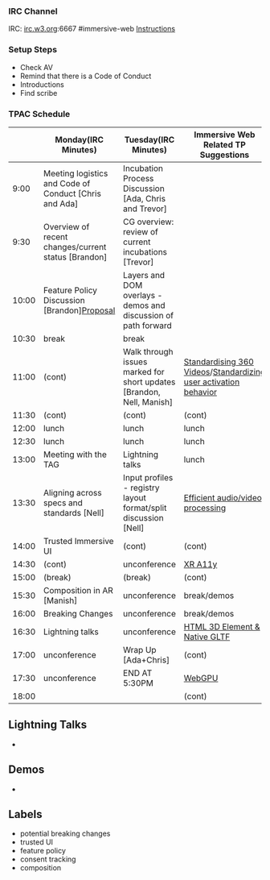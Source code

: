 ### IRC Channel

IRC: [irc.w3.org](http://irc.w3.org/):6667 #immersive-web [Instructions](https://github.com/immersive-web/administrivia/blob/master/IRC.md)

### Setup Steps

- Check AV
- Remind that there is a Code of Conduct
- Introductions
- Find scribe

### TPAC Schedule

<table>
<thead><tr><th>
<th>Monday(IRC Minutes)
<th>Tuesday(IRC Minutes)
<th>Immersive Web Related TP Suggestions
<th>Thursday
<th>Friday
</tr></thead><tbody>
 <tr><td>9:00<td>Meeting logistics and Code of Conduct [Chris and Ada]<td>Incubation Process Discussion [Ada, Chris and Trevor]<td><td><td>APA Conversation, Open XR Discussions</tr>
 <tr><td>9:30<td>Overview of recent changes/current status [Brandon]<td>CG overview: review of current incubations [Trevor]<td><td><td>(cont)</tr>
 <tr><td>10:00<td>Feature Policy Discussion [Brandon]<a href="https://docs.google.com/document/d/1RZTL69JsTxoJUyXNnu_2v0PPILqrDpYW3ZxDjMAqQ-M/edit#heading=h.qlpukl2oy1tq">Proposal</a><td>Layers and DOM overlays - demos and discussion of path forward<td><td><td>(cont)</tr>
 <tr><td>10:30<td>break<td>break<td><td><td></tr>
 <tr><td>11:00<td>(cont)<td>Walk through issues marked for short updates [Brandon, Nell, Manish]<td><a href="https://w3c.github.io/tpac-breakouts/sessions.html#360video">Standardising 360 Videos</a>/<a href="https://w3c.github.io/tpac-breakouts/sessions.html#user-activation">Standardizing user activation behavior </a><td>APA Conversation, Applicability of AOM[1] to XR<td>APA Joint Meeeting with TAG</tr>
 <tr><td>11:30<td>(cont)<td>(cont)<td>(cont)<td><td></tr>
 <tr><td>12:00<td>lunch<td>lunch<td>lunch<td><td></tr>
 <tr><td>12:30<td>lunch<td>lunch<td>lunch<td><td></tr>
 <tr><td>13:00<td>Meeting with the TAG<td>Lightning talks<td>lunch<td><td></tr>
 <tr><td>13:30<td>Aligning across specs and standards [Nell]<td>Input profiles - registry layout format/split discussion [Nell]<td><a href="https://w3c.github.io/tpac-breakouts/sessions.html#mediaprocessing">Efficient audio/video processing</a><td><td></tr>
 <tr><td>14:00<td>Trusted Immersive UI<td>(cont)<td>(cont)<td><td></tr>
 <tr><td>14:30<td>(cont)<td>unconference<td><a href="https://w3c.github.io/tpac-breakouts/sessions.html#xra11y">XR A11y</a><td><td></tr>
 <tr><td>15:00<td>(break)<td>(break)<td>(cont)<td><td></tr>
 <tr><td>15:30<td>Composition in AR [Manish]<td>unconference<td>break/demos<td><td></tr>
 <tr><td>16:00<td>Breaking Changes<td>unconference<td>break/demos<td><td></tr>
 <tr><td>16:30<td>Lightning talks<td>unconference<td><a href="https://w3c.github.io/tpac-breakouts/sessions.html#html-3d">HTML 3D Element & Native GLTF</a><td><td></tr>
 <tr><td>17:00<td>unconference<td>Wrap Up [Ada+Chris]<td>(cont)<td><td></tr>
 <tr><td>17:30<td>unconference<td>END AT 5:30PM<td><a href="https://w3c.github.io/tpac-breakouts/sessions.html#webgpu">WebGPU</a> <td><td></tr>
 <td>18:00<td><td><td>(cont)<td><td>
</tbody></table>

Lightning Talks
---------------
- 

Demos
-----
-

Labels
------

- potential breaking changes
- trusted UI
- feature policy
- consent tracking
- composition
